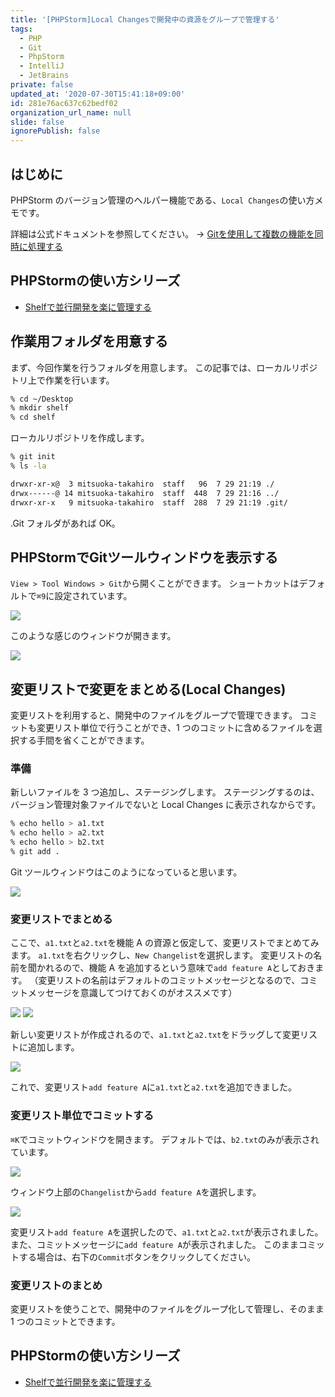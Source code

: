 ```yaml
---
title: '[PHPStorm]Local Changesで開発中の資源をグループで管理する'
tags:
  - PHP
  - Git
  - PhpStorm
  - IntelliJ
  - JetBrains
private: false
updated_at: '2020-07-30T15:41:18+09:00'
id: 281e76ac637c62bedf02
organization_url_name: null
slide: false
ignorePublish: false
---
```

## はじめに

PHPStorm のバージョン管理のヘルパー機能である、`Local Changes`の使い方メモです。

詳細は公式ドキュメントを参照してください。
  → [Gitを使用して複数の機能を同時に処理する](https://pleiades.io/help/phpstorm/work-on-several-features-simultaneously.html)

## PHPStormの使い方シリーズ

- [Shelfで並行開発を楽に管理する](https://qiita.com/tmisuoka0423/items/3eeb3eda18ff5617bacb)

## 作業用フォルダを用意する

まず、今回作業を行うフォルダを用意します。
この記事では、ローカルリポジトリ上で作業を行います。

```zsh
% cd ~/Desktop
% mkdir shelf
% cd shelf
```

ローカルリポジトリを作成します。

```zsh
% git init
% ls -la

drwxr-xr-x@  3 mitsuoka-takahiro  staff   96  7 29 21:19 ./
drwx------@ 14 mitsuoka-takahiro  staff  448  7 29 21:16 ../
drwxr-xr-x   9 mitsuoka-takahiro  staff  288  7 29 21:19 .git/
```

.Git フォルダがあれば OK。

## PHPStormでGitツールウィンドウを表示する

`View > Tool Windows > Git`から開くことができます。
ショートカットはデフォルトで`⌘9`に設定されています。

<img src="https://github.com/tmitsuoka0423/qiita/raw/master/phpstorm-change-list/pic1.png">

このような感じのウィンドウが開きます。

<img src="https://github.com/tmitsuoka0423/qiita/raw/master/phpstorm-change-list/pic2.png">

## 変更リストで変更をまとめる(Local Changes)

変更リストを利用すると、開発中のファイルをグループで管理できます。
コミットも変更リスト単位で行うことができ、1 つのコミットに含めるファイルを選択する手間を省くことができます。

### 準備

新しいファイルを 3 つ追加し、ステージングします。
ステージングするのは、バージョン管理対象ファイルでないと Local Changes に表示されなからです。

```zsh
% echo hello > a1.txt
% echo hello > a2.txt
% echo hello > b2.txt
% git add .
```

Git ツールウィンドウはこのようになっていると思います。

<img src="https://github.com/tmitsuoka0423/qiita/raw/master/phpstorm-change-list/pic3.png">

### 変更リストでまとめる

ここで、`a1.txt`と`a2.txt`を機能 A の資源と仮定して、変更リストでまとめてみます。
`a1.txt`を右クリックし、`New Changelist`を選択します。
変更リストの名前を聞かれるので、機能 A を追加するという意味で`add feature A`としておきます。
（変更リストの名前はデフォルトのコミットメッセージとなるので、コミットメッセージを意識してつけておくのがオススメです）

<img src="https://github.com/tmitsuoka0423/qiita/raw/master/phpstorm-change-list/pic4.png">

<img src="https://github.com/tmitsuoka0423/qiita/raw/master/phpstorm-change-list/pic5.png">

新しい変更リストが作成されるので、`a1.txt`と`a2.txt`をドラッグして変更リストに追加します。

<img src="https://github.com/tmitsuoka0423/qiita/raw/master/phpstorm-change-list/pic6.png">

これで、変更リスト`add feature A`に`a1.txt`と`a2.txt`を追加できました。

### 変更リスト単位でコミットする

`⌘K`でコミットウィンドウを開きます。
デフォルトでは、`b2.txt`のみが表示されています。

<img src="https://github.com/tmitsuoka0423/qiita/raw/master/phpstorm-change-list/pic7.png">

ウィンドウ上部の`Changelist`から`add feature A`を選択します。

<img src="https://github.com/tmitsuoka0423/qiita/raw/master/phpstorm-change-list/pic8.png">

変更リスト`add feature A`を選択したので、`a1.txt`と`a2.txt`が表示されました。
また、コミットメッセージに`add feature A`が表示されました。
このままコミットする場合は、右下の`Commit`ボタンをクリックしてください。

### 変更リストのまとめ

変更リストを使うことで、開発中のファイルをグループ化して管理し、そのまま 1 つのコミットとできます。

## PHPStormの使い方シリーズ

- [Shelfで並行開発を楽に管理する](https://qiita.com/tmisuoka0423/items/3eeb3eda18ff5617bacb)
